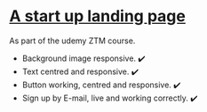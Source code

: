 <h1> <ins> A start up landing page</ins></h1>

<p>As part of the udemy ZTM course.</p>

<ul>
  <li> Background image responsive. ✔️</li>
  <li> Text centred and responsive. ✔️</li>
  <li> Button working, centred and responsive. ✔️</li>
  <li> Sign up by E-mail, live and working correctly. ✔️</li>
  
</ul>
